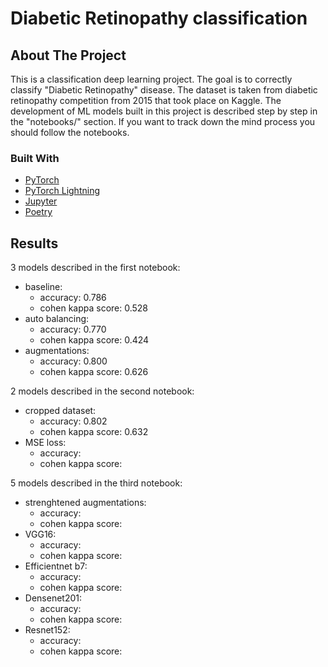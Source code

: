 <div id="top"></div>

# Diabetic Retinopathy classification

## About The Project

This is a classification deep learning project. The goal is to correctly classify "Diabetic Retinopathy" disease. The dataset is taken from diabetic retinopathy competition from 2015 that took place on Kaggle. The development of ML models built in this project is described step by step in the "notebooks/" section. If you want to track down the mind process you should follow the notebooks.

### Built With

* [PyTorch](https://pytorch.org/)
* [PyTorch Lightning](https://www.pytorchlightning.ai/)
* [Jupyter](https://jupyter.org/)
* [Poetry](https://python-poetry.org/)

## Results

3 models described in the first notebook:
* baseline:
    * accuracy: 0.786
    * cohen kappa score: 0.528
* auto balancing:
    * accuracy: 0.770
    * cohen kappa score: 0.424
* augmentations:
    * accuracy: 0.800
    * cohen kappa score: 0.626

2 models described in the second notebook:
* cropped dataset:
    * accuracy: 0.802
    * cohen kappa score: 0.632
* MSE loss:
    * accuracy: 
    * cohen kappa score: 

5 models described in the third notebook:
* strenghtened augmentations:
    * accuracy: 
    * cohen kappa score: 
* VGG16:
    * accuracy: 
    * cohen kappa score: 
* Efficientnet b7:
    * accuracy: 
    * cohen kappa score: 
* Densenet201:
    * accuracy: 
    * cohen kappa score: 
* Resnet152:
    * accuracy: 
    * cohen kappa score: 